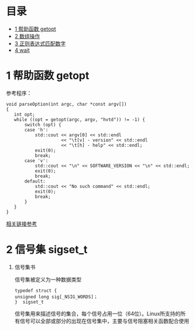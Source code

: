 # 目录

- <a href="#title1">1 帮助函数 getopt</a> 
- <a href="#title2">2 数组操作</a> 
- <a href="#title3">3 正则表达式匹配数字</a> 
- <a href="#title4">4 wait</a> 
<div STYLE="page-break-after: always;"></div>
 <h1 id="title1">1 帮助函数 getopt</h1>  

参考程序：
 ```
void parseOption(int argc, char *const argv[])
{	
	int opt;
	while ((opt = getopt(argc, argv, "hvtd")) != -1) {
        switch (opt) {
        case 'h':
            std::cout << argv[0] << std::endl
                      << "\t[v] - version" << std::endl
                      << "\t[h] - help" << std::endl;
            exit(0);
            break;
        case 'v':
            std::cout << "\n" << SOFTWARE_VERSION << "\n" << std::endl;
            exit(0);
            break;
        default:
            std::cout << "No such command" << std::endl;
            exit(0);
            break;
        }
    }
}
```

 [相关链接参考](https://www.cnblogs.com/water-moon/p/5983139.html)

 <h1 id="title2">2 信号集 sigset_t</h1>  

1. 信号集书

	信号集被定义为一种数据类型
	```
	typedef struct {
	unsigned long sig[_NSIG_WORDS]；
	}  sigset_t
	```
	信号集用来描述信号的集合，每个信号占用一位（64位）。Linux所支持的所有信号可以全部或部分的出现在信号集中，主要与信号阻塞相关函数配合使用





<!--stackedit_data:
eyJoaXN0b3J5IjpbLTE2ODQ4NjYxNjksMTcxMjEwOTU3MCwtNT
IxNDc1NTg5LC0xMTYyMjAzMjUyXX0=
-->